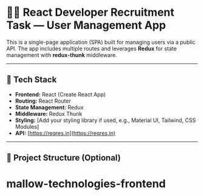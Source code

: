 # 👨‍💻 React Developer Recruitment Task — User Management App

This is a single-page application (SPA) built for managing users via a public API. The app includes multiple routes and leverages **Redux** for state management with **redux-thunk** middleware.

---

## 🚀 Tech Stack

- **Frontend:** React (Create React App)
- **Routing:** React Router
- **State Management:** Redux
- **Middleware:** Redux Thunk
- **Styling:** [Add your styling library if used, e.g., Material UI, Tailwind, CSS Modules]
- **API:** [https://reqres.in](https://reqres.in)

---

## 📁 Project Structure (Optional)

# mallow-technologies-frontend
